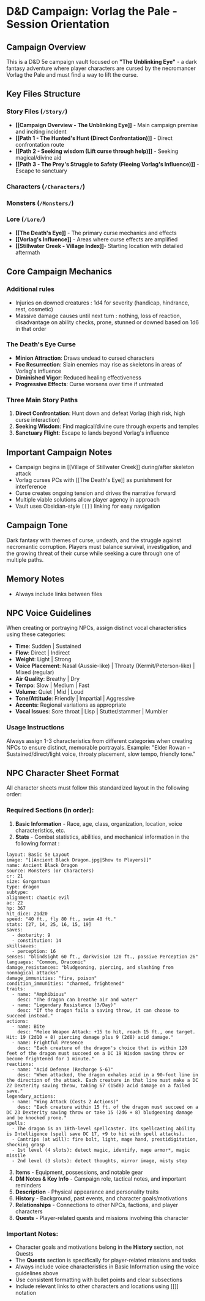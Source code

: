 # D&D Campaign: Vorlag the Pale - Session Orientation

## Campaign Overview
This is a D&D 5e campaign vault focused on **"The Unblinking Eye"** - a dark fantasy adventure where player characters are cursed by the necromancer Vorlag the Pale and must find a way to lift the curse.

## Key Files Structure

### Story Files (`/Story/`)
- **[[Campaign Overview - The Unblinking Eye]]** - Main campaign premise and inciting incident
- **[[Path 1 - The Hunted's Hunt (Direct Confrontation)]]** - Direct confrontation route
- **[[Path 2 - Seeking wisdom (Lift curse through help)]]** - Seeking magical/divine aid
- **[[Path 3 - The Prey's Struggle to Safety (Fleeing Vorlag's Influence)]]** - Escape to sanctuary

### Characters (`/Characters/`)

### Monsters (`/Monsters/`)

### Lore (`/Lore/`)
- **[[The Death's Eye]]** - The primary curse mechanics and effects
- **[[Vorlag's Influence]]** - Areas where curse effects are amplified
- **[[Stillwater Creek - Village Index]]**- Starting location with detailed aftermath

## Core Campaign Mechanics

### Additional rules
- Injuries on downed creatures : 1d4 for severity (handicap, hindrance, rest, cosmetic)
- Massive damage causes until next turn : nothing, loss of reaction, disadvantage on ability checks, prone, stunned or downed based on 1d6 in that order

### The Death's Eye Curse
- **Minion Attraction**: Draws undead to cursed characters
- **Foe Resurrection**: Slain enemies may rise as skeletons in areas of Vorlag's influence
- **Diminished Vigor**: Reduced healing effectiveness
- **Progressive Effects**: Curse worsens over time if untreated

### Three Main Story Paths
1. **Direct Confrontation**: Hunt down and defeat Vorlag (high risk, high curse interaction)
2. **Seeking Wisdom**: Find magical/divine cure through experts and temples
3. **Sanctuary Flight**: Escape to lands beyond Vorlag's influence

## Important Campaign Notes
- Campaign begins in [[Village of Stillwater Creek]] during/after skeleton attack
- Vorlag curses PCs with [[The Death's Eye]] as punishment for interference
- Curse creates ongoing tension and drives the narrative forward
- Multiple viable solutions allow player agency in approach
- Vault uses Obsidian-style `[[]]` linking for easy navigation

## Campaign Tone
Dark fantasy with themes of curse, undeath, and the struggle against necromantic corruption. Players must balance survival, investigation, and the growing threat of their curse while seeking a cure through one of multiple paths.

## Memory Notes
- Always include links between files

## NPC Voice Guidelines
When creating or portraying NPCs, assign distinct vocal characteristics using these categories:

- **Time**: Sudden | Sustained
- **Flow**: Direct | Indirect  
- **Weight**: Light | Strong
- **Voice Placement**: Nasal (Aussie-like) | Throaty (Kermit/Peterson-like) | Mixed (regular)
- **Air Quality**: Breathy | Dry
- **Tempo**: Slow | Medium | Fast
- **Volume**: Quiet | Mid | Loud
- **Tone/Attitude**: Friendly | Impartial | Aggressive
- **Accents**: Regional variations as appropriate
- **Vocal Issues**: Sore throat | Lisp | Stutter/stammer | Mumbler

### Usage Instructions
Always assign 1-3 characteristics from different categories when creating NPCs to ensure distinct, memorable portrayals. Example: "Elder Rowan - Sustained/direct/light voice, throaty placement, slow tempo, friendly tone."

## NPC Character Sheet Format
All character sheets must follow this standardized layout in the following order:

### Required Sections (in order):
1. **Basic Information** - Race, age, class, organization, location, voice characteristics, etc.
2. **Stats** - Combat statistics, abilities, and mechanical information in the following format :
```statblock
layout: Basic 5e Layout
image: "[[Ancient Black Dragon.jpg|Show to Players]]"
name: Ancient Black Dragon
source: Monsters (or Characters)
cr: 21
size: Gargantuan
type: dragon
subtype:
alignment: chaotic evil
ac: 22
hp: 367
hit_dice: 21d20
speed: "40 ft., fly 80 ft., swim 40 ft."
stats: [27, 14, 25, 16, 15, 19]
saves:
  - dexterity: 9
  - constitution: 14
skillsaves:
  - perception: 16
senses: "blindsight 60 ft., darkvision 120 ft., passive Perception 26"
languages: "Common, Draconic"
damage_resistances: "bludgeoning, piercing, and slashing from nonmagical attacks"
damage_immunities: "fire, poison"
condition_immunities: "charmed, frightened"
traits:
  - name: "Amphibious"
    desc: "The dragon can breathe air and water"
  - name: "Legendary Resistance (3/Day)"
    desc: "If the dragon fails a saving throw, it can choose to succeed instead."
actions:
  - name: Bite
    desc: "Melee Weapon Attack: +15 to hit, reach 15 ft., one target. Hit: 19 (2d10 + 8) piercing damage plus 9 (2d8) acid damage."
  - name: Frightful Presence
    desc: "Each creature of the dragon's choice that is within 120 feet of the dragon must succeed on a DC 19 Wisdom saving throw or become frightened for 1 minute."
reactions:
  - name: "Acid Defense (Recharge 5-6)"
    desc: "When attacked, the dragon exhales acid in a 90-foot line in the direction of the attack. Each creature in that line must make a DC 22 Dexterity saving throw, taking 67 (15d8) acid damage on a failed save."
legendary_actions:
  - name: "Wing Attack (Costs 2 Actions)"
    desc: "Each creature within 15 ft. of the dragon must succeed on a DC 23 Dexterity saving throw or take 15 (2d6 + 8) bludgeoning damage and be knocked prone."
spells:
  - The dragon is an 18th-level spellcaster. Its spellcasting ability is Intelligence (spell save DC 17, +9 to hit with spell attacks).
  - Cantrips (at will): fire bolt, light, mage hand, prestidigitation, shocking grasp
  - 1st level (4 slots): detect magic, identify, mage armor*, magic missile
  - 2nd level (3 slots): detect thoughts, mirror image, misty step
```
3. **Items** - Equipment, possessions, and notable gear
4. **DM Notes & Key Info** - Campaign role, tactical notes, and important reminders
5. **Description** - Physical appearance and personality traits
6. **History** - Background, past events, and character goals/motivations
7. **Relationships** - Connections to other NPCs, factions, and player characters
8. **Quests** - Player-related quests and missions involving this character

### Important Notes:
- Character goals and motivations belong in the **History** section, not Quests
- The **Quests** section is specifically for player-related missions and tasks
- Always include voice characteristics in Basic Information using the voice guidelines above
- Use consistent formatting with bullet points and clear subsections
- Include relevant links to other characters and locations using [[]] notation